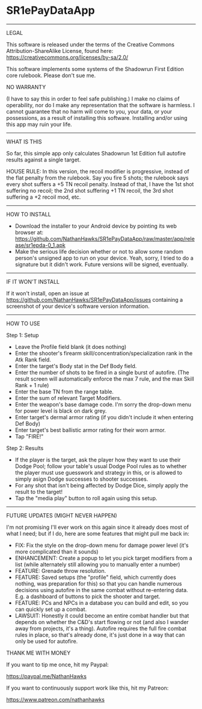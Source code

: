 # SR1ePayDataApp
----------------------------------------------------
LEGAL

This software is released under the terms of the Creative Commons Attribution-ShareAlike License, found here: https://creativecommons.org/licenses/by-sa/2.0/

This software implements some systems of the Shadowrun First Edition core rulebook. Please don't sue me.

NO WARRANTY

(I have to say this in order to feel safe publishing.) I make no claims of operability, nor do I make any representation that the software is harmless. I cannot guarantee that no harm will come to you, your data, or your possessions, as a result of installing this software. Installing and/or using this app may ruin your life. 

----------------------------------------------------
WHAT IS THIS

So far, this simple app only calculates Shadowrun 1st Edition full autofire results against a single target. 

HOUSE RULE: In this version, the recoil modifier is progressive, instead of the flat penalty from the rulebook. Say you fire 5 shots; the rulebook says every shot suffers a +5 TN recoil penalty. Instead of that, I have the 1st shot suffering no recoil; the 2nd shot suffering +1 TN recoil, the 3rd shot suffering a +2 recoil mod, etc.

----------------------------------------------------
HOW TO INSTALL
- Download the installer to your Android device by pointing its web browser at: https://github.com/NathanHawks/SR1ePayDataApp/raw/master/app/release/sr1epda-0_1.apk
- Make the serious life decision whether or not to allow some random person's unsigned app to run on your device. Yeah, sorry, I tried to do a signature but it didn't work. Future versions will be signed, eventually.

----------------------------------------------------
IF IT WON'T INSTALL

If it won't install, open an issue at https://github.com/NathanHawks/SR1ePayDataApp/issues containing a screenshot of your device's software version information.

----------------------------------------------------
HOW TO USE

Step 1: Setup
- Leave the Profile field blank (it does nothing)
- Enter the shooter's firearm skill/concentration/specialization rank in the Atk Rank field.
- Enter the target's Body stat in the Def Body field.
- Enter the number of shots to be fired in a single burst of autofire. (The result screen will automatically enforce the max 7 rule, and the max Skill Rank + 1 rule)
- Enter the base TN from the range table.
- Enter the sum of relevant Target Modifiers.
- Enter the weapon's base damage code. I'm sorry the drop-down menu for power level is black on dark grey.
- Enter target's dermal armor rating (if you didn't include it when entering Def Body)
- Enter target's best ballistic armor rating for their worn armor.
- Tap "FIRE!"

Step 2: Results
- If the player is the target, ask the player how they want to use their Dodge Pool; follow your table's usual Dodge Pool rules as to whether the player must use guesswork and strategy in this, or is allowed to simply asign Dodge successes to shooter successes.
- For any shot that isn't being affected by Dodge Dice, simply apply the result to the target!
- Tap the "media play" button to roll again using this setup.

----------------------------------------------------
FUTURE UPDATES (MIGHT NEVER HAPPEN)

I'm not promising I'll ever work on this again since it already does most of what I need; but if I do, here are some features that might pull me back in:

- FIX: Fix the style on the drop-down menu for damage power level (it's more complicated than it sounds)
- ENHANCEMENT: Create a popup to let you pick target modifiers from a list (while alternately still allowing you to manually enter a number)
- FEATURE: Grenade throw resolution.
- FEATURE: Saved setups (the "profile" field, which currently does nothing, was preparation for this) so that you can handle numerous decisions using autofire in the same combat without re-entering data. E.g. a dashboard of buttons to pick the shooter and target.
- FEATURE: PCs and NPCs in a database you can build and edit, so you can quickly set up a combat.
- LAWSUIT: Honestly it could become an entire combat handler but that depends on whether the C&D's start flowing or not (and also I wander away from projects, it's a thing). Autofire requires the full fire combat rules in place, so that's already done, it's just done in a way that can only be used for autofire.


THANK ME WITH MONEY

If you want to tip me once, hit my Paypal: 

https://paypal.me/NathanHawks

If you want to continuously support work like this, hit my Patreon:

https://www.patreon.com/nathanhawks

